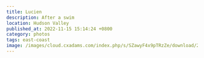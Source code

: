 ```yaml
---
title: Lucien
description: After a swim
location: Hudson Valley
published_at: 2022-11-15 15:14:24 +0800
category: photos
tags: east-coast
image: /images/cloud.cxadams.com/index.php/s/SZawyF4x9pTRzZe/download/20180805-1821_Shookville_L1003494-0.jpg
---
```


